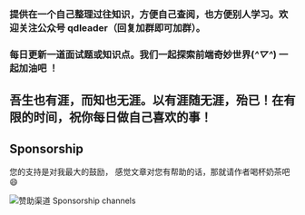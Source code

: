 ### 提供在一个自己整理过往知识，方便自己查阅，也方便别人学习。欢迎关注公众号 qdleader（回复加群即可加群）。

### 每日更新一道面试题或知识点。我们一起探索前端奇妙世界(_^▽^_) 一起加油吧 ！

## 吾生也有涯，而知也无涯。以有涯随无涯，殆已！在有限的时间，祝你每日做自己喜欢的事！

## Sponsorship

您的支持是对我最大的鼓励，
感觉文章对您有帮助的话，那就请作者喝杯奶茶吧 😄

![赞助渠道 Sponsorship channels](./image/pay1.jpeg)
